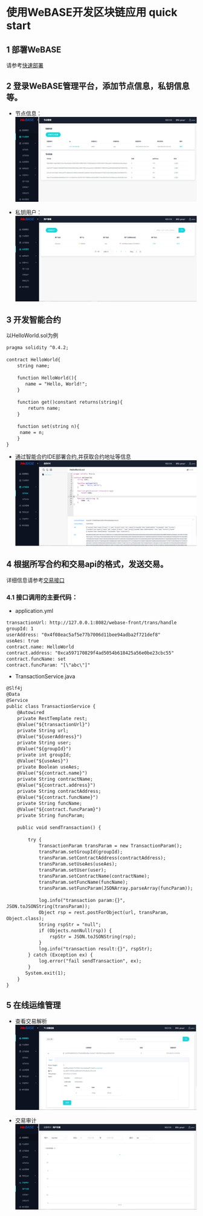 # 使用WeBASE开发区块链应用 quick start

## 1 部署WeBASE
请参考[快速部署](https://)

## 2 登录WeBASE管理平台，添加节点信息，私钥信息等。
* 节点信息：
![[节点]](./images/frontInfo.png)

* 私钥用户：
![[私钥用户]](./images/keyUser.png)

## 3 开发智能合约
以HelloWorld.sol为例
```
pragma solidity ^0.4.2;

contract HelloWorld{
    string name;

    function HelloWorld(){
       name = "Hello, World!";
    }

    function get()constant returns(string){
        return name;
    }

    function set(string n){
     name = n;
    }
}
```

* 通过智能合约IDE部署合约,并获取合约地址等信息
![[合约]](./images/contract.png)



## 4 根据所写合约和交易api的格式，发送交易。
详细信息请参考[交易接口](https://)


### 4.1 接口调用的主要代码：
* application.yml
```
transactionUrl: http://127.0.0.1:8082/webase-front/trans/handle
groupId: 1
userAddress: "0x4f08eac5af5e77b7006d11bee94adba2f721def8"
useAes: true
contract.name: HelloWorld
contract.address: "0xca597170829f4ad5054b618425a56e0be23cbc55"
contract.funcName: set
contract.funcParam: "[\"abc\"]"
```
* TransactionService.java
```
@Slf4j
@Data
@Service
public class TransactionService {
    @Autowired
    private RestTemplate rest;
    @Value("${transactionUrl}")
    private String url;
    @Value("${userAddress}")
    private String user;
    @Value("${groupId}")
    private int groupId;
    @Value("${useAes}")
    private Boolean useAes;
    @Value("${contract.name}")
    private String contractName;
    @Value("${contract.address}")
    private String contractAddress;
    @Value("${contract.funcName}")
    private String funcName;
    @Value("${contract.funcParam}")
    private String funcParam;

    public void sendTransaction() {

        try {
            TransactionParam transParam = new TransactionParam();
            transParam.setGroupId(groupId);
            transParam.setContractAddress(contractAddress);
            transParam.setUseAes(useAes);
            transParam.setUser(user);
            transParam.setContractName(contractName);
            transParam.setFuncName(funcName);
            transParam.setFuncParam(JSONArray.parseArray(funcParam));

            log.info("transaction param:{}", JSON.toJSONString(transParam));
            Object rsp = rest.postForObject(url, transParam, Object.class);
            String rspStr = "null";
            if (Objects.nonNull(rsp)) {
                rspStr = JSON.toJSONString(rsp);
            }
            log.info("transaction result:{}", rspStr);
        } catch (Exception ex) {
            log.error("fail sendTransaction", ex);
        }
       System.exit(1);
    }
}
```



## 5 在线运维管理
* 查看交易解析
![[交易解析]](./images/transHash.png)

* 交易审计
![[交易审计]](./images/monitor.png)






